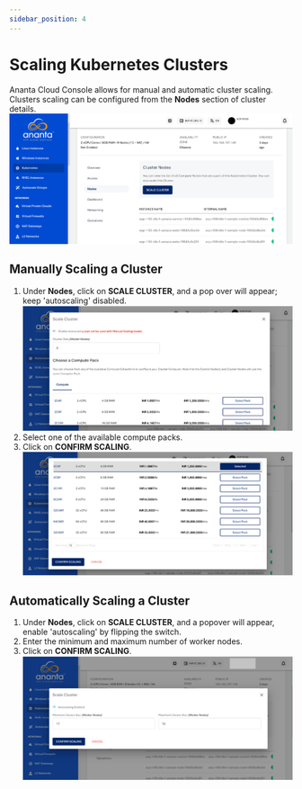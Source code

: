 ```yaml
---
sidebar_position: 4
---
```

# Scaling Kubernetes Clusters

Ananta Cloud Console allows for manual and automatic cluster scaling. Clusters scaling can be configured from the **Nodes** section of cluster details.
![Scale Cluster](img/ScalingCluster1.png)
## Manually Scaling a Cluster

1. Under **Nodes**, click on **SCALE CLUSTER**, and a pop over will appear; keep 'autoscaling' disabled.
   ![AutoScaling ](img/ScalingCluster2.png)
2. Select one of the available compute packs.
3. Click on **CONFIRM SCALING**.
   ![Confirm Scaling](img/ScalingCluster3.png)
## Automatically Scaling a Cluster

1. Under **Nodes**, click on **SCALE CLUSTER**, and a popover will appear, enable 'autoscaling' by flipping the switch.
2. Enter the minimum and maximum number of worker nodes.
3. Click on **CONFIRM SCALING**.
   ![Enable scaling](img/ScalingCluster4.png)


